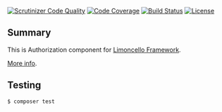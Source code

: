 [![Scrutinizer Code Quality](https://scrutinizer-ci.com/g/limoncello-php-dist/auth/badges/quality-score.png?b=master)](https://scrutinizer-ci.com/g/limoncello-php-dist/auth/?branch=master)
[![Code Coverage](https://scrutinizer-ci.com/g/limoncello-php-dist/auth/badges/coverage.png?b=master)](https://scrutinizer-ci.com/g/limoncello-php-dist/auth/?branch=master)
[![Build Status](https://travis-ci.org/limoncello-php-dist/auth.svg?branch=master)](https://travis-ci.org/limoncello-php-dist/auth)
[![License](https://img.shields.io/packagist/l/limoncello-php/auth.svg)](https://packagist.org/packages/limoncello-php/auth)

## Summary

This is Authorization component for [Limoncello Framework](https://github.com/limoncello-php/framework).

[More info](https://github.com/limoncello-php/framework).

## Testing

```bash
$ composer test
```
